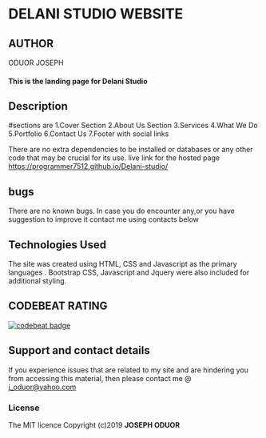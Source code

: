 # DELANI STUDIO WEBSITE
## AUTHOR 
  ODUOR JOSEPH
#### This is the landing page for Delani Studio
## Description
#sections are
1.Cover Section
2.About Us Section
3.Services
4.What We Do
5.Portfolio
6.Contact Us
7.Footer with social links

There are no extra dependencies to be installed or databases or any other code that may be crucial for its use.
live link for the hosted page https://programmer7512.github.io/Delani-studio/
## bugs
There are no known bugs. In case you do encounter any,or you have suggestion to improve it contact me using contacts below
## Technologies Used
The site was created using HTML, CSS and Javascript as the primary languages . Bootstrap CSS, Javascript and Jquery were also included for additional styling.
## CODEBEAT RATING
[![codebeat badge](https://codebeat.co/badges/fa2012a1-4e45-4a61-8a25-732e44f5821c)](https://codebeat.co/projects/github-com-programmer7512-delani-studio-master)

## Support and contact details
If you experience issues that are related to my site and are hindering you from accessing this material, then please contact me @ j_oduor@yahoo.com

### License
The MIT licence Copyright (c)2019 **JOSEPH ODUOR**
